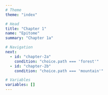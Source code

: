 ```yaml
---
# Theme
theme: "index"

# Head
title: "Chapter 1"
name: "Epitome"
summary: "Chapter 1a"

# Navigation
next: 
  - id: "chapter-2a"
    condition: "choice.path === 'forest'"
  - id: "chapter-2b"
    condition: "choice.path === 'mountain'"

# Variables
variables: []
---
```

